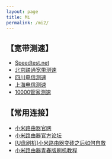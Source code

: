 ```yaml
---
layout: page
title: Mi
permalink: /mi2/
---
```


【宽带测速】
---------
+ [Speedtest.net](http://www.speedtest.net/)     
+ [北京联通宽带测速](http://cs1.bbn.com.cn:8800/gzweb/)    
+ [四川电信测速](http://speed.sc.cninfo.net/chinatelcom/speedtest/sccs/index.shtml)    
+ [上海电信测速](http://sh.189.cn/support/netreport/)    
+ [10000管家测速](http://bj.swok.cn/)    

【常用连接】
---------
+ [小米路由器官网](http://www1.miwifi.com)
+ [小米路由器官方论坛](http://bbs.xiaomi.cn/f-354)
+ [[U盘刷机]小米路由器变砖之后如何自救](http://bbs.xiaomi.cn/t-11600650)
+ [小米路由器青春版刷机教程](http://bbs.xiaomi.cn/t-11614239)